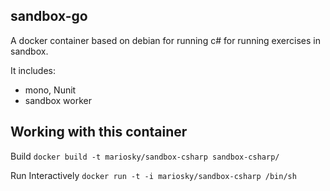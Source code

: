 ## sandbox-go

A docker container based on debian for running  c# for running exercises in sandbox.

It includes:

* mono, Nunit
* sandbox worker

## Working with this container

Build
`docker build -t mariosky/sandbox-csharp sandbox-csharp/`

Run Interactively
`docker run -t -i mariosky/sandbox-csharp /bin/sh`
